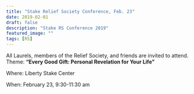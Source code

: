 ```yaml
---
title: "Stake Relief Society Conference, Feb. 23"
date: 2019-02-01
draft: false
description: "Stake RS Conference 2019"
featured_image: ""
tags: [RS]
---
```


All Laurels, members of the Relief Society, and friends are invited to attend. Theme: **“Every Good Gift: Personal Revelation for Your Life”**

Where: Liberty Stake Center

When: February 23, 9:30-11:30 am